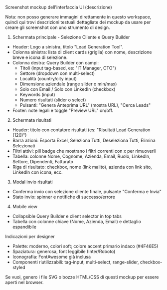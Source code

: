 Screenshot mockup dell'interfaccia UI (descrizione)

Nota: non posso generare immagini direttamente in questo workspace, quindi qui trovi descrizioni testuali dettagliate dei mockup da usare per creare gli screenshot con uno strumento di design.

1) Schermata principale - Selezione Cliente e Query Builder
- Header: Logo a sinistra, titolo "Lead Generation Tool".
- Colonna sinistra: lista di client cards (griglia) con nome, descrizione breve e icona di selezione.
- Colonna destra: Query Builder con campi:
  - Titoli (input tag-based, es: "IT Manager, CTO")
  - Settore (dropdown con multi-select)
  - Località (country/city input)
  - Dimensione aziendale (range slider o min/max)
  - Solo con Email / Solo con LinkedIn (checkbox)
  - Keywords (input)
  - Numero risultati (slider o select)
  - Pulsanti: "Genera Anteprima URL" (mostra URL), "Cerca Leads"
- Footer: note legali e toggle "Preview URL" on/off.

2) Schermata risultati
- Header: titolo con contatore risultati (es: "Risultati Lead Generation (120)")
- Barra azioni: Esporta Excel, Seleziona Tutti, Deseleziona Tutti, Elimina Selezionati
- Filtri attivi: pill badge che mostrano i filtri correnti con x per rimuoverli
- Tabella: colonne Nome, Cognome, Azienda, Email, Ruolo, LinkedIn, Settore, Dipendenti, Fatturato
- Riga di risultato: checkbox, nome (link mailto), azienda con link sito, LinkedIn con icona, ecc.

3) Modal invio risultati
- Conferma invio con selezione cliente finale, pulsante "Conferma e Invia"
- Stato invio: spinner e notifiche di successo/errore

4) Mobile view
- Collapsible Query Builder e client selector in top tabs
- Tabella con colonne chiave (Nome, Azienda, Email) e dettaglio espandibile

Indicazioni per designer
- Palette: moderno, colori soft; colore accent primario indaco (#4F46E5)
- Spaziatura: generosa, font leggibile (Inter/Roboto)
- Iconografia: FontAwesome già inclusa
- Componenti riutilizzabili: tag-input, multi-select, range-slider, checkbox-styled

Se vuoi, genero i file SVG o bozze HTML/CSS di questi mockup per essere aperti nel browser.
